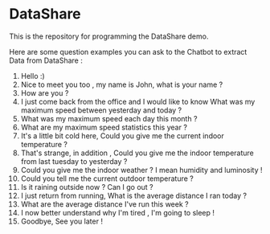 # DataShare

This is the repository for programming the DataShare demo.

Here are some question examples you can ask to the Chatbot to extract Data from DataShare :

1) Hello :) <br>
2) Nice to meet you too , my name is John, what is your name ? <br>
3) How are you ? <br>
4) I just come back from the office and I would like to know What was my maximum speed between yesterday and today ? <br>
5) What was my maximum speed each day this month ? <br>
6) What are my maximum speed statistics this year ? <br>
7) It's a little bit cold here, Could you give me the current indoor temperature ? <br>
8) That's strange, in addition , Could you give me the indoor temperature from last tuesday to yesterday ? <br>
9) Could you give me the indoor weather ? I mean humidity and luminosity ! <br>
10) Could you tell me the current outdoor temperature ? <br>
11) Is it raining outside now ? Can I go out ? <br>
12) I just return from running, What is the average distance I ran  today ? <br>
13) What are the average distance I've run this week ? <br>
14) I now better understand why I'm tired , I'm going to sleep ! <br>
15) Goodbye, See you later ! <br>




